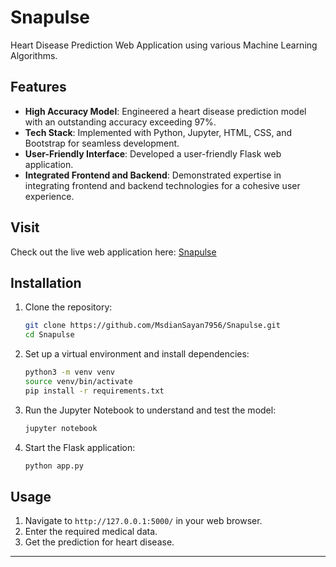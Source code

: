 # Snapulse

Heart Disease Prediction Web Application using various Machine Learning Algorithms.

## Features

- **High Accuracy Model**: Engineered a heart disease prediction model with an outstanding accuracy exceeding 97%.
- **Tech Stack**: Implemented with Python, Jupyter, HTML, CSS, and Bootstrap for seamless development.
- **User-Friendly Interface**: Developed a user-friendly Flask web application.
- **Integrated Frontend and Backend**: Demonstrated expertise in integrating frontend and backend technologies for a cohesive user experience.

## Visit

Check out the live web application here: [Snapulse](https://snapulse.onrender.com)

## Installation

1. Clone the repository:
    ```sh
    git clone https://github.com/MsdianSayan7956/Snapulse.git
    cd Snapulse
    ```

2. Set up a virtual environment and install dependencies:
    ```sh
    python3 -m venv venv
    source venv/bin/activate
    pip install -r requirements.txt
    ```

3. Run the Jupyter Notebook to understand and test the model:
    ```sh
    jupyter notebook
    ```

4. Start the Flask application:
    ```sh
    python app.py
    ```

## Usage

1. Navigate to `http://127.0.0.1:5000/` in your web browser.
2. Enter the required medical data.
3. Get the prediction for heart disease.


---


